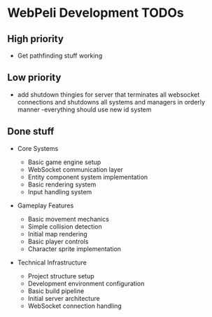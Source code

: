 # WebPeli Development TODOs

## High priority
- Get pathfinding stuff working

## Low priority
- add shutdown thingies for server that terminates all websocket connections and shutdowns all systems and managers in orderly manner
-everything should use new id system

## Done stuff
- Core Systems
  - Basic game engine setup
  - WebSocket communication layer
  - Entity component system implementation
  - Basic rendering system
  - Input handling system

- Gameplay Features
  - Basic movement mechanics
  - Simple collision detection
  - Initial map rendering
  - Basic player controls
  - Character sprite implementation

- Technical Infrastructure
  - Project structure setup
  - Development environment configuration
  - Basic build pipeline
  - Initial server architecture
  - WebSocket connection handling
